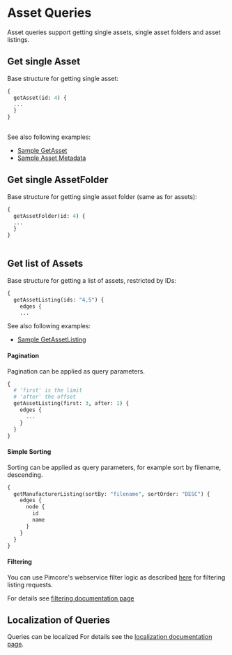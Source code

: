# Asset Queries

Asset queries support getting single assets, single asset folders and asset listings. 

## Get single Asset

Base structure for getting single asset: 

```graphql
{
  getAsset(id: 4) {
  ...
  }
} 
    
```

See also following examples: 
- [Sample GetAsset](./11_Query_Samples/11_Sample_GetAsset.md)
- [Sample Asset Metadata](./11_Query_Samples/12_Sample_Asset_Metadata.md)


## Get single AssetFolder

Base structure for getting single asset folder (same as for assets): 

```graphql
{
  getAssetFolder(id: 4) {
  ...
  }
} 
    
```

## Get list of Assets

Base structure for getting a list of assets, restricted by IDs: 

```graphql
{
  getAssetListing(ids: "4,5") {
    edges {
    ...
```

See also following examples: 
- [Sample GetAssetListing](./11_Query_Samples/13_Sample_GetAssetListing.md)
 
 
#### Pagination
Pagination can be applied as query parameters.

```graphql
{
  # 'first' is the limit
  # 'after' the offset
  getAssetListing(first: 3, after: 1) {
    edges {
      ...
    }
  }
}
```


#### Simple Sorting
Sorting can be applied as query parameters, for example sort by filename, descending.

```graphql
{
  getManufacturerListing(sortBy: "filename", sortOrder: "DESC") {
    edges {
      node {
        id
        name
      }
    }
  }
}
```

#### Filtering

You can use Pimcore's webservice filter logic as described 
[here](https://pimcore.com/docs/pimcore/6.9/Development_Documentation/Web_Services/Query_Filters.html) 
for filtering listing requests.

For details see [filtering documentation page](./10_Filtering.md)


## Localization of Queries
Queries can be localized For details see the [localization documentation page](./08_Localization.md).

